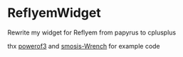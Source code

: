 # ReflyemWidget
Rewrite my widget for Reflyem from papyrus to cplusplus

thx [powerof3](https://github.com/powerof3/OxygenMeter) and [smosis-Wrench](https://github.com/Osmosis-Wrench/OxygenMeter2) for example code
